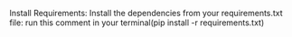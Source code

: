 Install Requirements: Install the dependencies from your requirements.txt file:
run this comment in your terminal(pip install -r requirements.txt)
